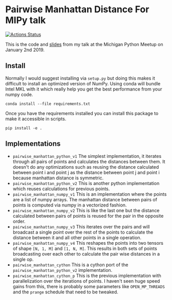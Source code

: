 # Pairwise Manhattan Distance For MIPy talk

[![Actions Status](https://github.com/blester125/MIPy-Talk-Jan-2-2019/workflows/Unit%20Test/badge.svg)](https://github.com/blester125/MIPy-Talk-Jan-2-2019/actions)

This is the code and [slides](https://docs.google.com/presentation/d/1_o6DVf1mgT9q4ukNrtjLBJCfm3PuVMbM-GnoiQV--k0/edit?usp=sharing) from my talk at the Michigan Python Meetup on January 2nd 2019.


## Install

Normally I would suggest installing via `setup.py` but doing this makes it difficult to install an optimized version of NumPy. Using conda will bundle Intel MKL with it which really help you get the best performance from your numpy code.

```
conda install --file requirements.txt
```

Once you have the requirements installed you can install this package to make it accessible in scripts.

```
pip install -e .
```


## Implementations

 * `pairwise_manhattan_python_v1` The simplest implementation, it iterates through all pairs of points and calculates the distances between them. It doesn't do any optimizations such as reusing the distance calculated between point i and point j as the distance between point j and point i because manhattan distance is symmetric.
 * `pairwise_manhattan_python_v2` This is another python implementation which reuses calculations for previous points.
 * `pairwise_manhattan_numpy_v1` This is an implementation where the points are a list of numpy arrays. The manhattan distance between pairs of points is computed via numpy in a vectorized fashion.
 * `pairwise_manhattan_numpy_v2` This is like the last one but the distance calculated between pairs of points is reused for the pair in the opposite order.
 * `pairwise_manhattan_numpy_v3` This iterates over the pairs and will broadcast a single point over the rest of the points to calculate the distance between it and all other points in a single operation.
 * `pairwise_manhattan_numpy_v4` This reshapes the points into two tensors of shape `[N, 1, M]` and `[1, N, M]`. This results in both sets of points broadcasting over each other to calculate the pair wise distances in a single op.
 * `pairwise_manhattan_cython` This is a cython port of the `pairwise_manhattan_python_v2` implementation.
 * `pairwise_manhattan_cython_p` This is the previous implementation with parallelization over the iterations of points. I haven't seen huge speed gains from this, there is probably some parameters like `OPEN_MP_THREADS` and the `prange` schedule that need to be tweaked.
